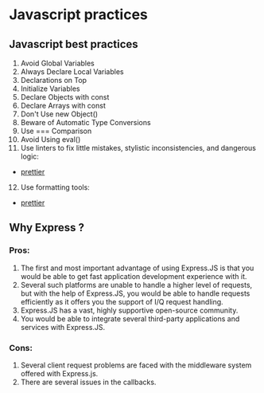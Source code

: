 # Javascript practices

## Javascript best practices

1. Avoid Global Variables
2. Always Declare Local Variables
3. Declarations on Top
4. Initialize Variables
5. Declare Objects with const
6. Declare Arrays with const
7. Don't Use new Object()
8. Beware of Automatic Type Conversions
9. Use === Comparison
10. Avoid Using eval()
11. Use linters to fix little mistakes, stylistic inconsistencies, and dangerous logic:

- [prettier](https://prettier.io/)

12. Use formatting tools:

- [prettier](https://prettier.io/)

## Why Express ?

### Pros:

1. The first and most important advantage of using Express.JS is that you would be able to get fast application development experience with it.
2. Several such platforms are unable to handle a higher level of requests, but with the help of Express.JS, you would be able to handle requests efficiently as it offers you the support of I/Q request handling.
3. Express.JS has a vast, highly supportive open-source community.
4. You would be able to integrate several third-party applications and services with Express.JS.

### Cons:

1. Several client request problems are faced with the middleware system offered with Express.js.
2. There are several issues in the callbacks.
